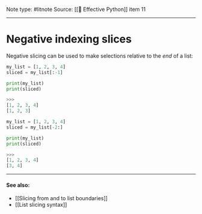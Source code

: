 Note type: #litnote
Source: [[📖 Effective Python]] item 11

---
# Negative indexing slices
Negative slicing can be used to make selections relative to the *end* of a list:
```python
my_list = [1, 2, 3, 4]
sliced = my_list[:-1]

print(my_list)
print(sliced)

>>>
[1, 2, 3, 4]
[1, 2, 3]
```

```python
my_list = [1, 2, 3, 4]
sliced = my_list[-2:]

print(my_list)
print(sliced)

>>>
[1, 2, 3, 4]
[3, 4]
```

---
#### See also:
- [[Slicing from and to list boundaries]]
- [[List slicing syntax]]